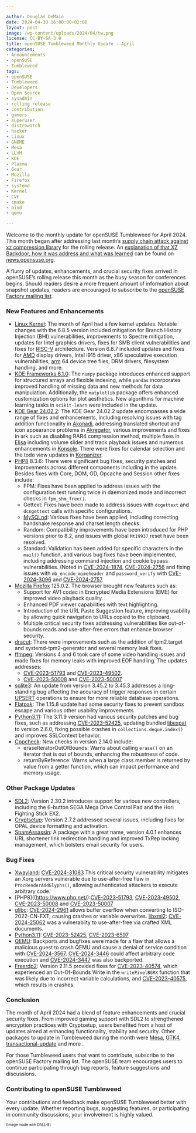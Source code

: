 ```yaml
---

author: Douglas DeMaio
date: 2024-04-30 16:00:00+02:00
layout: post
image: /wp-content/uploads/2024/04/tw.png
license: CC-BY-SA-3.0
title: openSUSE Tumbleweed Monthly Update - April
categories:
- Announcements
- openSUSE
- Tumbleweed
tags:
- openSUSE
- Tumbleweed
- Developers
- Open Source
- sysadmin
- rolling release
- contribution
- gamers
- superuser
- distrowatch
- hacker
- Linux
- GNOME
- Mesa
- LLVM
- KDE
- Plasma
- Gear
- Mozilla
- Firefox
- systemd
- Kernel
- CVE
- cmake
- bind
- qemu

---
```


Welcome to the monthly update for openSUSE Tumbleweed for April 2024. This month began after addressing last month’s [supply chain attack against xz compression library](https://news.opensuse.org/2024/03/29/xz-backdoor/) for the rolling release. An [explanation of that XZ Backdoor, how it was address and what was learned](https://news.opensuse.org/2024/04/12/learn-from-the-xz-backdoor/) can be found on [news.opensuse.org](https://news.opensuse.org/2024/04/12/learn-from-the-xz-backdoor/).

A flurry of updates, enhancements, and crucial security fixes arrived in openSUSE’s rolling release this month as the busy season for conferences begins. Should readers desire a more frequent amount of information about snapshot updates, readers are encouraged to subscribe to the [openSUSE Factory mailing list](https://lists.opensuse.org/archives/list/factory@lists.opensuse.org/).

### New Features and Enhancements
* [Linux Kernel](https://www.kernel.org/): The month of April had a few kernel updates. Notable changes with the 6.8.5 version included mitigation for Branch History Injection (BHI) vulnerabilities, improvements to Spectre mitigation, updates for Intel graphics drivers, fixes for SMB client vulnerabilities and fixes for [RISC-V](https://riscv.org/) architecture. Version 6.8.7 included updates and fixes for [AMD](https://www.amd.com/en) display drivers, Intel i915 driver, x86 speculative execution vulnerabilities, [arm](https://www.arm.com/) 64 device tree files, DRM drivers, filesystem handling, and more.
* [KDE Frameworks 6.1.0](https://kde.org/announcements/frameworks/6/6.1.0/): The `numpy` package introduces enhanced support for structured arrays and flexible indexing, while `pandas` incorporates improved handling of missing data and new methods for data manipulation. Additionally, the `matplotlib` package offers enhanced customization options for plot aesthetics. New algorithms for machine learning tasks in `scikit-learn` were included in the update.
* [KDE Gear 24.02.2](https://kde.org/announcements/gear/24.02.2/): The KDE Gear 24.02.2 update encompasses a wide range of fixes and enhancements, including resolving issues with tag addition functionality in [Akonadi](https://api.kde.org/kdepim/akonadi/html/index.html), addressing translated shortcut and icon appearance problems in [Akregator](https://apps.kde.org/akregator/), various improvements and fixes in ark such as disabling RAR4 compression method, multiple fixes in [Elisa](https://apps.kde.org/elisa/) including volume slider and track playback issues and numerous enhancements in [Konsole](https://konsole.kde.org/). There were fixes for calendar selection and the todo view updates in [Korganizer](https://apps.kde.org/korganizer/).
* [PHP8](https://www.php.net/) 8.3.6: There were significant bug fixes, security patches and improvements across different components including in the update. Besides fixes with Core, DOM, GD, Opcache and Session other fixes include:
  * FPM: Fixes have been applied to address issues with the configuration test running twice in daemonized mode and incorrect checks in `fpm_shm_free()`.
  * Gettext: Fixes have been made to address issues with `dcgettext` and `dcngettext` calls with specific configurations.
  * [MySQLnd](https://www.php.net/manual/en/book.mysqlnd.php): Various fixes have been applied, including correcting handshake response and charset length checks.
  * Random: Compatibility improvements have been introduced for PHP versions prior to 8.2, and issues with global `Mt19937` reset have been resolved.
  * Standard: Validation has been added for specific characters in the `mail()` function, and various bug fixes have been implemented, including addressing command injection and cookie bypass vulnerabilities. (Noted in [CVE-2024-1874](https://www.suse.com/security/cve/CVE-2024-1874.html), [CVE-2024-2756](https://www.suse.com/security/cve/CVE-2024-2756.html) and fixing issues with `mb_encode_mimeheader` and `password_verify` with [CVE-2024-3096](https://www.suse.com/security/cve/CVE-2024-3096.html) and [CVE-2024-2757](https://www.suse.com/security/cve/CVE-2024-2757.html).
* [Mozilla Firefox](https://www.mozilla.org) 125.0.2. The browser brought new features such as:
  * Support for AV1 codec in Encrypted Media Extensions (EME) for improved video playback quality.
  * Enhanced PDF viewer capabilities with text highlighting.
  * Introduction of the URL Paste Suggestion feature, improving usability by allowing quick navigation to URLs copied to the clipboard.
  * Multiple critical security fixes addressing vulnerabilities like out-of-bounds reads and use-after-free errors that enhance browser security.
* [dracut](https://dracut.wiki.kernel.org/index.php/Main_Page): There were improvements such as the addition of tpm2.target and systemd-tpm2-generator and several memory leak fixes.
* [ffmpeg](https://www.ffmpeg.org/): Versions 4 and 6 took care of some video handling issues and made fixes for memory leaks with improved EOF handling. The updates addresses:
  * [CVE-2023-51793](https://www.suse.com/security/cve/CVE-2023-51793.html) and [CVE-2023-49502](https://www.suse.com/security/cve/CVE-2023-49502.html).
  * [CVE-2023-50008](https://www.suse.com/security/cve/CVE-2023-50008.html) and [CVE-2023-50007](https://www.suse.com/security/cve/CVE-2023-50007.html)
* [sqlite3](https://www.sqlite.org/index.html): An update from version 3.45.2 to 3.45.3 addresses a long-standing bug affecting the accuracy of trigger responses in certain [UPSERT](https://www.sqlite.org/lang_upsert.html) operations to ensure for more reliable database operations.
* [Flatpak](https://flatpak.org/): The 1.15.8 update had some security fixes to prevent sandbox escape and various other usability improvements.
* [Python3.11](https://www.python.org/): The 3.11.9 version had various security patches and bug fixes, such as addressing [CVE-2023-52425](https://www.suse.com/security/cve/CVE-2023-52425.html), updating bundled [libexpat](https://libexpat.github.io/) to version 2.6.0, fixing possible crashes in `collections.deque.index()` and improves SSLContext behavior.
* [Cppcheck](https://github.com/danmar/cppcheck): New checks in version 2.14.0 include:
  * eraseIteratorOutOfBounds: Warns about calling `erase()` on an iterator that is out of bounds, enhancing the robustness of code.
  * returnByReference: Warns when a large class member is returned by value from a getter function, which can impact performance and memory usage.
  
### Other Package Updates
* [SDL2](https://github.com/libsdl-org/SDL): Version 2.30.2 introduces support for various new controllers, including the 6-button SEGA Mega Drive Control Pad and the Hori Fighting Stick EX2.
* [Cryptsetup](https://gitlab.com/cryptsetup/cryptsetup): Version 2.7.2 addressed several issues, including fixes for OPAL device formatting and activation.
* [SpamAssassin](https://spamassassin.apache.org/): A package with a great name, version 4.0.1 enhances URL shortener link redirection handling and improved TxRep locking management, which bolsters email security for users.


### Bug Fixes
* [Xwayland](https://wayland.freedesktop.org/xserver.html): [CVE-2024-31083](https://www.suse.com/security/cve/CVE-2024-31083.html) This critical security vulnerability mitigates an Xorg servers vulnerable due to use-after-free flaw in `ProcRenderAddGlyphs()`, allowing authenticated attackers to execute arbitrary code.
* [PHP8]((https://www.php.net/):[CVE-2023-51793](https://www.suse.com/security/cve/CVE-2023-51793.html), [CVE-2023-49502](https://www.suse.com/security/cve/CVE-2023-49502.html), [CVE-2023-50008](https://www.suse.com/security/cve/CVE-2023-50008.html) and [CVE-2023-50007](https://www.suse.com/security/cve/CVE-2023-50007.html)
* [glibc](https://www.gnu.org/software/libc/): [CVE-2024-2961](https://www.suse.com/security/cve/CVE-2024-2961.html) allows buffer overflow when converting to ISO-2022-CN-EXT, causing crashes or variable overwrites.
[libxml2](https://github.com/GNOME/libxml2): [CVE-2024-25062](https://www.suse.com/security/cve/CVE-2024-25062.html) was a vulnerablity to use-after-free via crafted XML documents.
* [Python3.11](https://www.python.org/): [CVE-2023-52425](https://www.suse.com/security/cve/CVE-2023-52425.html), [CVE-2023-6597](https://www.suse.com/security/cve/CVE-2023-6597.html) 
* [QEMU](https://www.qemu.org/): Backports and bugfixes were made for a flaw that allows a malicious guest to crash QEMU and cause a denial of service condition with [CVE-2024-3567](https://www.suse.com/security/cve/CVE-2024-3567.html). [CVE-2024-3446](https://www.suse.com/security/cve/CVE-2024-3446.html) could affect arbitrary code execution and [CVE-2024-3447](https://www.suse.com/security/cve/CVE-2024-3447.html) was also backported. 
* [Freerdp2](https://www.freerdp.com/): Version 2.11.5 provided fixes for [CVE-2023-40574](https://www.suse.com/security/cve/CVE-2023-40574.html), which experienced an Out-Of-Bounds Write in the `writePixelBGRX` function that was likely due to incorrect variable calculations, and [CVE-2023-40575](https://www.suse.com/security/cve/CVE-2023-40575.html), which results in crashes.

### Conclusion
The month of April 2024 had a blend of feature enhancements and crucial security fixes. From improved gaming support with SDL2 to strengthened encryption practices with Cryptsetup, users benefited from a host of updates aimed at enhancing functionality, stability and security. Other packages to update in Tumbleweed during the month were [Mesa](https://www.mesa3d.org/), [GTK4](https://www.gtk.org/), [transactional-update](https://github.com/openSUSE/transactional-update) and more .

For those Tumbleweed users that want to contribute, subscribe to the openSUSE Factory mailing list. The openSUSE team encourages users to continue participating through bug reports, feature suggestions and discussions.

### Contributing to openSUSE Tumbleweed
Your contributions and feedback make openSUSE Tumbleweed better with every update. Whether reporting bugs, suggesting features, or participating in community discussions, your involvement is highly valued.

<sub><sup>(Image made with DALL-E)</sup></sub>

<meta name="openSUSE, Tumbleweed, Developers, sysadmin, user, Open Source, rolling release, gamers, superuser, distrowatch, mesa, Linux, kernel, python, cve, kde, gear, frameworks, mozilla, firefox, bind, cryptsetup, sdl2, xwayland, xorg, spamassassin, ffmpeg, dracut, php, qemu" content="HTML,CSS,XML,JavaScript">


